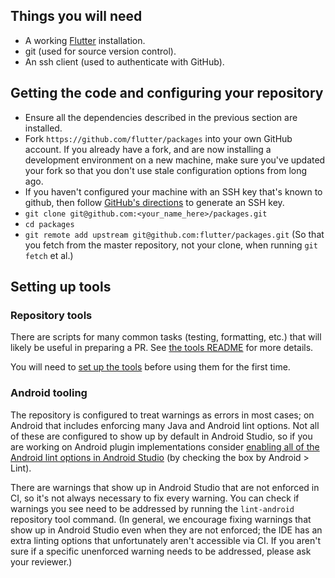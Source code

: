 ## Things you will need

 * A working [Flutter](https://flutter.dev/docs/get-started/install) installation.
 * git (used for source version control).
 * An ssh client (used to authenticate with GitHub).

## Getting the code and configuring your repository

 * Ensure all the dependencies described in the previous section are installed.
 * Fork `https://github.com/flutter/packages` into your own GitHub account. If
   you already have a fork, and are now installing a development environment on
   a new machine, make sure you've updated your fork so that you don't use stale
   configuration options from long ago.
 * If you haven't configured your machine with an SSH key that's known to github, then
   follow [GitHub's directions](https://help.github.com/articles/generating-ssh-keys/)
   to generate an SSH key.
 * `git clone git@github.com:<your_name_here>/packages.git`
 * `cd packages`
 * `git remote add upstream git@github.com:flutter/packages.git` (So that you
   fetch from the master repository, not your clone, when running `git fetch`
   et al.)

## Setting up tools

### Repository tools

There are scripts for many common tasks (testing, formatting, etc.) that will likely be useful in preparing a PR.
See [the tools README](https://github.com/flutter/packages/blob/main/script/tool/README.md) for more details.

You will need to [set up the tools](https://github.com/flutter/packages/blob/main/script/tool/README.md#getting-started)
before using them for the first time.

### Android tooling

The repository is configured to treat warnings as errors in most cases; on Android that includes enforcing many Java and Android lint options. Not all of these are configured to show up by default in Android Studio, so if you are working on Android plugin implementations consider [enabling all of the Android lint options in Android Studio](https://developer.android.com/studio/write/lint#cis) (by checking the box by Android > Lint).

There are warnings that show up in Android Studio that are not enforced in CI, so it's not always necessary to fix every warning. You can check if warnings you see need to be addressed by running the `lint-android` repository tool command. (In general, we encourage fixing warnings that show up in Android Studio even when they are not enforced; the IDE has an extra linting options that unfortunately aren't accessible via CI. If you aren't sure if a specific unenforced warning needs to be addressed, please ask your reviewer.)